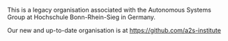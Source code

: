 This is a legacy organisation associated with the Autonomous Systems Group at Hochschule Bonn-Rhein-Sieg in Germany.

Our new and up-to-date organisation is at https://github.com/a2s-institute
